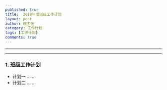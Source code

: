 ```yaml
---
published: true
title:  2018年度班级工作计划
layout: post
author: 班主任
category: 工作计划
tags: [工作计划]
comments: true
---
```


---

----

### 1. 班级工作计划 ###

- 计划一 ... ...
- 计划二 ... ...


